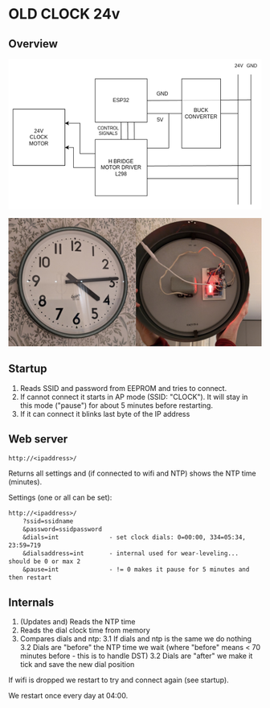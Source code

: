 # OLD CLOCK 24v

## Overview

![Diagram](docs/diagram.png)

![Real clock](docs/clock.jpg)


## Startup

1. Reads SSID and password from EEPROM and tries to connect.
2. If cannot connect it starts in AP mode (SSID: "CLOCK").
   It will stay in this mode ("pause") for about 5 minutes before restarting.
3. If it can connect it blinks last byte of the IP address


## Web server

    http://<ipaddress>/

Returns all settings and (if connected to wifi and NTP) shows the NTP time (minutes).

Settings (one or all can be set):

    http://<ipaddress>/
        ?ssid=ssidname
        &password=ssidpassword
        &dials=int              - set clock dials: 0=00:00, 334=05:34, 23:59=719
        &dialsaddress=int       - internal used for wear-leveling... should be 0 or max 2
        &pause=int              - != 0 makes it pause for 5 minutes and then restart


## Internals

1. (Updates and) Reads the NTP time
2. Reads the dial clock time from memory
3. Compares dials and ntp:
   3.1 If dials and ntp is the same we do nothing
   3.2 Dials are "before" the NTP time we wait
       (where "before" means < 70 minutes before - this is to handle DST)
   3.2 Dials are "after" we make it tick and save the new dial position

If wifi is dropped we restart to try and connect again (see startup).

We restart once every day at 04:00.
   